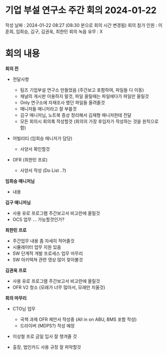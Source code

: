 # 기업 부설 연구소 주간 회의 2024-01-22
작성 날짜 : 2024-01-22   08:27 (08:30 분으로 회의 시간 변경됨)
회의 참가 인원 : 이훈희, 임희승, 김구, 김권욱, 최한민
회의 녹음 유무 :  X

# 회의 내용
**회의 전**
- 전달사항
	- 팀즈 기업부설 연구소 만들었음 (주간보고 포함하여, 파일들 다 이동)
	- 채널의 게시판 이용하지 말것, 파일 올릴때는 파일에다가 파일만 올릴것
	- Only 연구소에 자재조사 했던 파일들 올려줄것
	- 매니저들 매니저라고 잘 부를것
	- 김구 매니저님, 노트북 증상 정리해서 김재형 매니저한테 전달
	- 모든 회의시 회의록 작성할것 (회의의 가장 후임자가 작성하는 것을 원칙으로함)

- 어빌리티 (임희승 매니저가 담당)
	- 사양서 확인할것


- OFR (최한민 프로)
	- 사양서 작성 (Do List ..?)

**임희승 매니저님**
- 내용

**김구 매니저님**
- 사용 유로 프로그램 주간보고서 비고란에 올릴것
- OCS 업무 ... 가능할것인가?

**최한민 프로**
- 주간업무 내용 좀 자세히 적어줄것
- 시뮬레이터 업무 지원 있음
- SW 단계적 개발 프로세스 업무 마무리
- SW 아키텍쳐 관련 영상 많이 찾아볼것

**김권욱 프로**
- 사용 유로 프로그램 주간보고서 비고란에 올릴것
- OFR V2 청소 (모래가 너무 많아서, 모래만 치울것)

**회의 마무리**
- CTO님 업무
	- 국책 과제 OFR 제안서 작성중 (All in on ABU, BMS 포함 작성)
	- 드라이버 (MDPS?) 작성 예정

- 이상철 프로 금일 입사 잘 챙겨줄 것
- 출장, 법인카드 사용 규정 잘 파악할것


